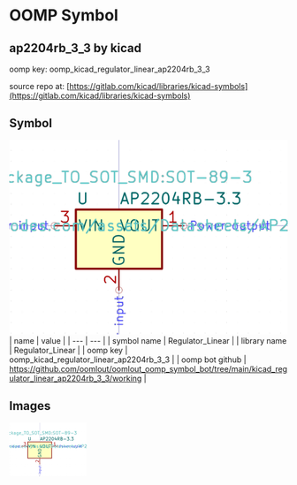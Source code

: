 # OOMP Symbol  
## ap2204rb_3_3  by kicad  
  
oomp key: oomp_kicad_regulator_linear_ap2204rb_3_3  
  
source repo at: [https://gitlab.com/kicad/libraries/kicad-symbols](https://gitlab.com/kicad/libraries/kicad-symbols)  
## Symbol  
  
[![working.png](working_600.png)](working.png)  
| name | value | 
| --- | --- | 
| symbol name | Regulator_Linear | 
| library name | Regulator_Linear | 
| oomp key | oomp_kicad_regulator_linear_ap2204rb_3_3 | 
| oomp bot github | https://github.com/oomlout/oomlout_oomp_symbol_bot/tree/main/kicad_regulator_linear_ap2204rb_3_3/working | 
## Images  
  
[![working.png](working_140.png)](working.png)  
